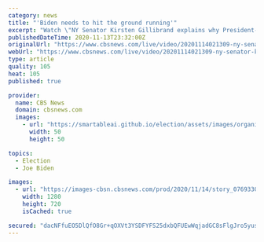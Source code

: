 ```yaml
---
category: news
title: "'Biden needs to hit the ground running'"
excerpt: "Watch \"NY Senator Kirsten Gillibrand explains why President-elect Joe Biden needs to hit the ground running and have a comprehensive plan to combat the coron\", a CBSN video on CBSNews.com. View more CBSN videos and watch CBSN,"
publishedDateTime: 2020-11-13T23:32:00Z
originalUrl: "https://www.cbsnews.com/live/video/20201114021309-ny-senator-kirsten-gillibrand-explains-why-president-elect-joe-biden-needs-to-hit-the-ground-running-and-have-a-comprehensive-plan-to-c/"
webUrl: "https://www.cbsnews.com/live/video/20201114021309-ny-senator-kirsten-gillibrand-explains-why-president-elect-joe-biden-needs-to-hit-the-ground-running-and-have-a-comprehensive-plan-to-c/"
type: article
quality: 105
heat: 105
published: true

provider:
  name: CBS News
  domain: cbsnews.com
  images:
    - url: "https://smartableai.github.io/election/assets/images/organizations/cbsnews.com-50x50.jpg"
      width: 50
      height: 50

topics:
  - Election
  - Joe Biden

images:
  - url: "https://images-cbsn.cbsnews.com/prod/2020/11/14/story_07693304_1605320704.jpg"
    width: 1280
    height: 720
    isCached: true

secured: "dacNFfuEO5DlQfO8Gr+qOXVt3YSDFYFS25dxbQFUEwWqjadGC8sFlgJro5yus97Gf8iVi7TQNMtiWjetbsO2AfItM1Fp3N5lXuYdXhyiq1aDhv1LZlRvbW9YTYB6OyKB5I8oAVkc+TuyoPyNOYwCwQ/b3+o9hegZQoSRfhl0gnIEjJr/gwKr9jnWEKN7TQnwpRcIqP+FKivCuuNM+McSbM7L2JVfK0c01g7hJo2Qi9V84TxNekJuVVmP4B+PXN9BBrBudI0d0fb/V3KS87ONBCWlG8WfTdUEvOcCWPGIZdLs0V3xiQDYNxgUVg/mjVjk7FQmqX0Sf68lweu73/aLgHLA/DA1WF43l0cJiazKn5U=;1I/WM8Kqo4JmXXDsZB8Q4g=="
---
```



